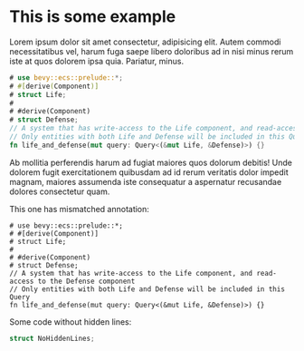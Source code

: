 # This is some example

Lorem ipsum dolor sit amet consectetur, adipisicing elit.
Autem commodi necessitatibus vel, harum fuga saepe libero doloribus ad in nisi minus rerum iste at quos dolorem ipsa quia.
Pariatur, minus.

```rust
# use bevy::ecs::prelude::*;
# #[derive(Component)]
# struct Life;
#
# #derive(Component)
# struct Defense;
// A system that has write-access to the Life component, and read-access to the Defense component
// Only entities with both Life and Defense will be included in this Query
fn life_and_defense(mut query: Query<(&mut Life, &Defense)>) {}
```

Ab mollitia perferendis harum ad fugiat maiores quos dolorum debitis! Unde dolorem fugit exercitationem quibusdam ad id rerum veritatis dolor impedit magnam, maiores assumenda iste consequatur a aspernatur recusandae dolores consectetur quam.

This one has mismatched annotation:

```rust,hide_lines=1-2
# use bevy::ecs::prelude::*;
# #[derive(Component)]
# struct Life;
#
# #derive(Component)
# struct Defense;
// A system that has write-access to the Life component, and read-access to the Defense component
// Only entities with both Life and Defense will be included in this Query
fn life_and_defense(mut query: Query<(&mut Life, &Defense)>) {}
```

Some code without hidden lines:

```rust
struct NoHiddenLines;
```
